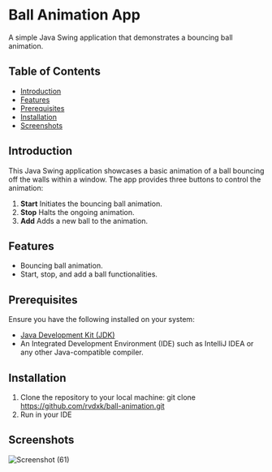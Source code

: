 # Ball Animation App

A simple Java Swing application that demonstrates a bouncing ball animation.

## Table of Contents
- [Introduction](#introduction)
- [Features](#features)
- [Prerequisites](#prerequisites)
- [Installation](#installation)
- [Screenshots](#screenshots)


## Introduction

This Java Swing application showcases a basic animation of a ball bouncing off the walls within a window. The app provides three buttons to control the animation:

1. **Start** Initiates the bouncing ball animation.
2. **Stop** Halts the ongoing animation.
3. **Add** Adds a new ball to the animation.

## Features

- Bouncing ball animation.
- Start, stop, and add a ball functionalities.

## Prerequisites

Ensure you have the following installed on your system:

- [Java Development Kit (JDK)](https://www.oracle.com/java/technologies/javase-downloads.html)
- An Integrated Development Environment (IDE) such as IntelliJ IDEA or any other Java-compatible compiler.

## Installation

1. Clone the repository to your local machine:
   git clone https://github.com/rvdxk/ball-animation.git
2. Run in your IDE

## Screenshots

![Screenshot (61)](https://github.com/rvdxk/ball-animation/assets/136000622/fb6a29cb-81fc-452c-a431-2684657197af)



